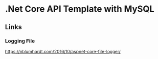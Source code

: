# .Net Core API Template with MySQL

## Links
### Logging File
https://nblumhardt.com/2016/10/aspnet-core-file-logger/
